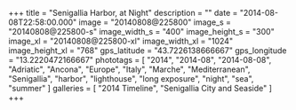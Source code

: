 +++
title = "Senigallia Harbor, at Night"
description = ""
date = "2014-08-08T22:58:00.000"
image = "20140808@225800"
image_s = "20140808@225800-s"
image_width_s = "400"
image_height_s = "300"
image_xl = "20140808@225800-xl"
image_width_xl = "1024"
image_height_xl = "768"
gps_latitude = "43.7226138666667"
gps_longitude = "13.2220472166667"
phototags = [ "2014", "2014-08", "2014-08-08", "Adriatic", "Ancona", "Europe", "Italy", "Marche", "Mediterranean", "Senigallia", "harbor", "lighthouse", "long exposure", "night", "sea", "summer" ]
galleries = [ "2014 Timeline", "Senigallia City and Seaside" ]
+++
